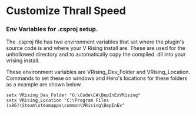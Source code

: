 ﻿# Customize Thrall Speed

### Env Variables for .csproj setup.

The .csproj file has two environment variables that set where the plugin's source code is and where your V Rising install are. These are used for the unhollowed directory and to automatically copy the compiled .dll into your vrising install.

These environment variables are VRising_Dev_Folder and VRising_Location. Commands to set these on windows and Hero's locations for these folders as a example are shown below.

```
setx VRising_Dev_Folder "G:\Code\C#\BepInExVRising"
setx VRising_Location "C:\Program Files (x86)\Steam\steamapps\common\VRising\BepInEx"
```